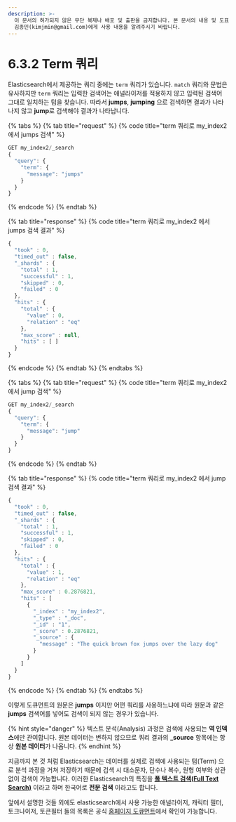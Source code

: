 ```yaml
---
description: >-
  이 문서의 허가되지 않은 무단 복제나 배포 및 출판을 금지합니다. 본 문서의 내용 및 도표 등을 인용하고자 하는 경우 출처를 명시하고
  김종민(kimjmin@gmail.com)에게 사용 내용을 알려주시기 바랍니다.
---
```


# 6.3.2 Term 쿼리

Elasticsearch에서 제공하는 쿼리 중에는 `term` 쿼리가 있습니다. `match` 쿼리와 문법은 유사하지만 `term` 쿼리는 입력한 검색어는 애널라이저를 적용하지 않고 입력된 검색어 그대로 일치하는 텀을 찾습니다. 따라서 **jumps**, **jumping** 으로 검색하면 결과가 나타나지 않고 **jump**로 검색해야 결과가 나타납니다.

{% tabs %}
{% tab title="request" %}
{% code title="term 쿼리로 my_index2 에서 jumps 검색" %}
```javascript
GET my_index2/_search
{
  "query": {
    "term": {
      "message": "jumps"
    }
  }
}
```
{% endcode %}
{% endtab %}

{% tab title="response" %}
{% code title="term 쿼리로 my_index2 에서 jumps 검색 결과" %}
```javascript
{
  "took" : 0,
  "timed_out" : false,
  "_shards" : {
    "total" : 1,
    "successful" : 1,
    "skipped" : 0,
    "failed" : 0
  },
  "hits" : {
    "total" : {
      "value" : 0,
      "relation" : "eq"
    },
    "max_score" : null,
    "hits" : [ ]
  }
}
```
{% endcode %}
{% endtab %}
{% endtabs %}

{% tabs %}
{% tab title="request" %}
{% code title="term 쿼리로 my_index2 에서 jump 검색" %}
```javascript
GET my_index2/_search
{
  "query": {
    "term": {
      "message": "jump"
    }
  }
}
```
{% endcode %}
{% endtab %}

{% tab title="response" %}
{% code title="term 쿼리로 my_index2 에서 jump 검색 결과" %}
```javascript
{
  "took" : 0,
  "timed_out" : false,
  "_shards" : {
    "total" : 1,
    "successful" : 1,
    "skipped" : 0,
    "failed" : 0
  },
  "hits" : {
    "total" : {
      "value" : 1,
      "relation" : "eq"
    },
    "max_score" : 0.2876821,
    "hits" : [
      {
        "_index" : "my_index2",
        "_type" : "_doc",
        "_id" : "1",
        "_score" : 0.2876821,
        "_source" : {
          "message" : "The quick brown fox jumps over the lazy dog"
        }
      }
    ]
  }
}
```
{% endcode %}
{% endtab %}
{% endtabs %}

&#x20; 이렇게 도큐먼트의 원문은 **jumps** 이지만 어떤 쿼리를 사용하느냐에 따라 원문과 같은 **jumps** 검색어를 넣어도 검색이 되지 않는 경우가 있습니다.

{% hint style="danger" %}
텍스트 분석(Analysis) 과정은 검색에 사용되는 **역 인덱스**에만 관여합니다. 원본 데이터는 변하지 않으므로 쿼리 결과의 **\_source** 항목에는 항상 **원본 데이터**가 나옵니다.
{% endhint %}

&#x20; 지금까지 본 것 처럼 Elasticsearch는 데이터를 실제로 검색에 사용되는 텀(Term) 으로 분석 과정을 거쳐 저장하기 때문에 검색 시 대소문자, 단수나 복수, 원형 여부와 상관 없이 검색이 가능합니다. 이러한 Elasticsearch의 특징을 [**풀 텍스트 검색(Full Text Search)**](../../05-search/5.1-query-dsl.md) 이라고 하며 한국어로 **전문 검색** 이라고도 합니다.

앞에서 설명한 것들 외에도 elasticsearch에서 사용 가능한 애널라이저, 캐릭터 필터, 토크나이저, 토큰필터 들의 목록은 공식 [홈페이지 도큐먼트](https://www.elastic.co/guide/en/elasticsearch/reference/current/analysis-analyzers.html)에서 확인이 가능합니다.
